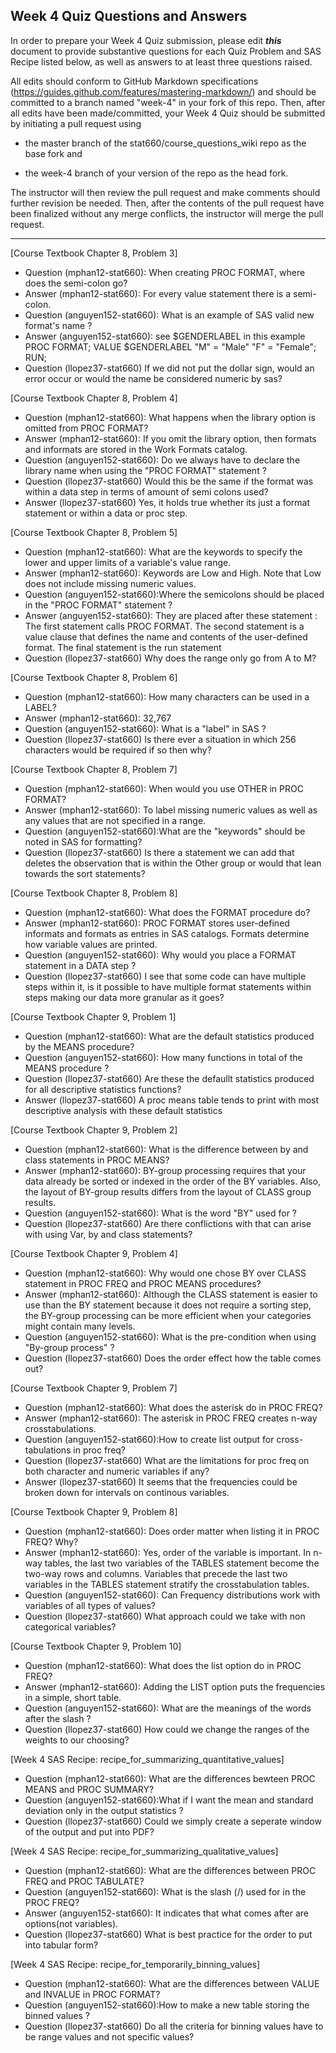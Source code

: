 
## Week 4 Quiz Questions and Answers

In order to prepare your Week 4 Quiz submission, please edit ***this*** document to provide substantive questions for each Quiz Problem and SAS Recipe listed below, as well as answers to at least three questions raised.

All edits should conform to GitHub Markdown specifications (https://guides.github.com/features/mastering-markdown/) and should be committed to a branch named "week-4" in your fork of this repo. Then, after all edits have been made/committed, your Week 4 Quiz should be submitted by initiating a pull request using

- the master branch of the stat660/course_questions_wiki repo as the base fork and

- the week-4 branch of your version of the repo as the head fork.

The instructor will then review the pull request and make comments should further revision be needed. Then, after the contents of the pull request have been finalized without any merge conflicts, the instructor will merge the pull request.



********************************************************************************



[Course Textbook Chapter 8, Problem 3]
- Question (mphan12-stat660): When creating PROC FORMAT, where does the semi-colon go?
- Answer (mphan12-stat660): For every value statement there is a semi-colon.
- Question (anguyen152-stat660): What is an example of SAS valid new format's name ? 
- Answer (anguyen152-stat660): see $GENDERLABEL in this example 
PROC FORMAT;
    VALUE $GENDERLABEL
	  "M"   = "Male"
	  "F"   = "Female";
RUN;
- Question (llopez37-stat660) If we did not put the dollar sign, would an error occur or would the name be considered numeric by sas?



[Course Textbook Chapter 8, Problem 4]
- Question (mphan12-stat660): What happens when the library option is omitted from PROC FORMAT?
- Answer (mphan12-stat660): If you omit the library option, then formats and informats are stored in the Work Formats catalog.
- Question (anguyen152-stat660): Do we always have to declare the library name when using the "PROC FORMAT" statement ? 
- Question (llopez37-stat660) Would this be the same if the format was within a data step in terms of amount of semi colons used?
- Answer (llopez37-stat660) Yes, it holds true whether its just a format statement or within a data or proc step.



[Course Textbook Chapter 8, Problem 5]
- Question (mphan12-stat660): What are the keywords to specify the lower and upper limits of a variable's value range.
- Answer (mphan12-stat660): Keywords are Low and High.  Note that Low does not include missing numeric values.
- Question (anguyen152-stat660):Where the semicolons should be placed in the "PROC FORMAT" statement ? 
- Answer (anguyen152-stat660): They are placed after these statement : The first statement calls PROC FORMAT. The second statement is a value clause that defines the name and contents of the user-defined format. The final statement is the run statement
- Question (llopez37-stat660) Why does the range only go from A to M? 



[Course Textbook Chapter 8, Problem 6]
- Question (mphan12-stat660): How many characters can be used in a LABEL?
- Answer (mphan12-stat660): 32,767
- Question (anguyen152-stat660): What is a "label" in SAS ?
- Question (llopez37-stat660) Is there ever a situation in which 256 characters would be required if so then why?



[Course Textbook Chapter 8, Problem 7]
- Question (mphan12-stat660): When would you use OTHER in PROC FORMAT?
- Answer (mphan12-stat660): To label missing numeric values as well as any values that are not specified in a range.
- Question (anguyen152-stat660):What are the "keywords" should be noted in SAS for formatting?
- Question (llopez37-stat660) Is there a statement we can add that deletes the observation that is within the Other group or would that lean towards the sort statements?



[Course Textbook Chapter 8, Problem 8]
- Question (mphan12-stat660): What does the FORMAT procedure do?
- Answer (mphan12-stat660): PROC FORMAT stores user-defined informats and formats as entries in SAS catalogs. Formats determine how variable values are printed.
- Question (anguyen152-stat660): Why would you place a FORMAT statement in a DATA step ? 
- Question (llopez37-stat660) I see that some code can have multiple steps within it, is it possible to have multiple format statements within steps making our data more granular as it goes?



[Course Textbook Chapter 9, Problem 1]
- Question (mphan12-stat660): What are the default statistics produced by the MEANS procedure?
- Question (anguyen152-stat660): How many functions in total of the MEANS procedure ? 
- Question (llopez37-stat660) Are these the defaullt statistics produced for all descriptive statistics functions?
- Answer (llopez37-stat660) A proc means table tends to print with most descriptive analysis with these default statistics



[Course Textbook Chapter 9, Problem 2]
- Question (mphan12-stat660): What is the difference between by and class statements in PROC MEANS?
- Answer (mphan12-stat660): BY-group processing requires that your data already be sorted or indexed in the order of the BY variables. Also, the layout of BY-group results differs from the layout of CLASS group results.
- Question (anguyen152-stat660): What is the word "BY" used for ?
- Question (llopez37-stat660) Are there conflictions with that can arise with using Var, by and class statements?



[Course Textbook Chapter 9, Problem 4]
- Question (mphan12-stat660): Why would one chose BY over CLASS statement in PROC FREQ and PROC MEANS procedures?
- Answer (mphan12-stat660): Although the CLASS statement is easier to use than the BY statement because it does not require a sorting step, the BY-group processing can be more efficient when your categories might contain many levels.
- Question (anguyen152-stat660): What is the pre-condition when using "By-group process" ? 
- Question (llopez37-stat660) Does the order effect how the table comes out?



[Course Textbook Chapter 9, Problem 7]
- Question (mphan12-stat660): What does the asterisk do in PROC FREQ?
- Answer (mphan12-stat660): The asterisk in PROC FREQ creates n-way crosstabulations.  
- Question (anguyen152-stat660):How to create list output for cross-tabulations in proc freq?
- Question (llopez37-stat660) What are the limitations for proc freq on both character and numeric variables if any?
- Answer (llopez37-stat660) It seems that the frequencies could be broken down for intervals on continous variables.



[Course Textbook Chapter 9, Problem 8]
- Question (mphan12-stat660): Does order matter when listing it in PROC FREQ? Why?
- Answer (mphan12-stat660): Yes, order of the variable is important.  In n-way tables, the last two variables of the TABLES statement become the two-way rows and columns. Variables that precede the last two variables in the TABLES statement stratify the crosstabulation tables.
- Question (anguyen152-stat660): Can Frequency distributions work with variables of all types of values?
- Question (llopez37-stat660) What approach could we take with non categorical variables?



[Course Textbook Chapter 9, Problem 10]
- Question (mphan12-stat660): What does the list option do in PROC FREQ?
- Answer (mphan12-stat660): Adding the LIST option puts the frequencies in a simple, short table.
- Question (anguyen152-stat660): What are the meanings of the words after the slash ?  
- Question (llopez37-stat660) How could we change the ranges of the weights to our choosing? 



[Week 4 SAS Recipe: recipe_for_summarizing_quantitative_values]
- Question (mphan12-stat660): What are the differences bewteen PROC MEANS and PROC SUMMARY?
- Question (anguyen152-stat660):What if I want the mean and standard deviation only in the output statistics ?
- Question (llopez37-stat660) Could we simply create a seperate window of the output and put into PDF?



[Week 4 SAS Recipe: recipe_for_summarizing_qualitative_values]
- Question (mphan12-stat660): What are the differences between PROC FREQ and PROC TABULATE?
- Question (anguyen152-stat660): What is the slash (/) used for in the PROC FREQ?
- Answer (anguyen152-stat660): It indicates that what comes after are options(not variables).
- Question (llopez37-stat660) What is best practice for the order to put into tabular form?



[Week 4 SAS Recipe: recipe_for_temporarily_binning_values]
- Question (mphan12-stat660): What are the differences between VALUE and INVALUE in PROC FORMAT?
- Question (anguyen152-stat660):How to make a new table storing the binned values ? 
- Question (llopez37-stat660) Do all the criteria for binning values have to be range values and not specific values?


